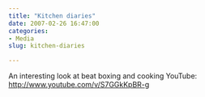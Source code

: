 ```yaml
---
title: "Kitchen diaries"
date: 2007-02-26 16:47:00
categories:
- Media
slug: kitchen-diaries

---
```


An interesting look at beat boxing and cooking
YouTube: <a href="http://www.youtube.com/v/S7GGkKpBR-g">http://www.youtube.com/v/S7GGkKpBR-g</a>

<object width="425" height="350"><param name="movie" value="http://www.youtube.com/v/S7GGkKpBR-g"></param><param name="wmode" value="transparent"></param><embed src="http://www.youtube.com/v/S7GGkKpBR-g" type="application/x-shockwave-flash" wmode="transparent" width="425" height="350"></embed></object>
